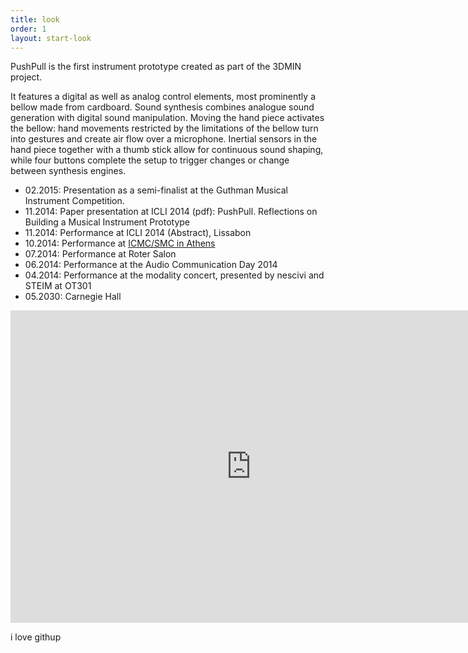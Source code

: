 ```yaml
---
title: look
order: 1
layout: start-look
---
```


PushPull is the first instrument prototype created as part of the 3DMIN project. 

It features a digital as well as analog control elements, most prominently a bellow made from cardboard. Sound synthesis combines analogue sound generation with digital sound manipulation. Moving the hand piece activates the bellow: hand movements restricted by the limitations of the bellow turn into gestures and create air flow over a microphone. Inertial sensors in the hand piece together with a thumb stick allow for continuous sound shaping, while four buttons complete the setup to trigger changes or change between synthesis engines.

- 02.2015: Presentation as a semi-finalist at the Guthman Musical Instrument Competition.
- 11.2014: Paper presentation at ICLI 2014 (pdf): PushPull. Reflections on Building a Musical Instrument Prototype
- 11.2014: Performance at ICLI 2014 (Abstract), Lissabon
- 10.2014: Performance at [ICMC/SMC in Athens](http://www.icmc14-smc14.net/)
- 07.2014: Performance at Roter Salon
- 06.2014: Performance at the Audio Communication Day 2014
- 04.2014: Performance at the modality concert, presented by nescivi and STEIM at OT301
- 05.2030: Carnegie Hall

<iframe src="https://player.vimeo.com/video/110656141?title=0&byline=0&portrait=0" width="770px" height="500px" frameborder="0" webkitallowfullscreen mozallowfullscreen allowfullscreen></iframe>

i love githup
